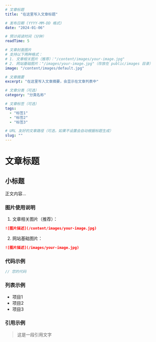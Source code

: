 ```yaml
---
# 文章标题
title: "在这里写入文章标题"

# 发布日期 (YYYY-MM-DD 格式)
date: "2024-01-06"

# 预计阅读时间（分钟）
readTime: 5

# 文章封面图片
# 支持以下两种格式：
# 1. 文章相关图片（推荐）："/content/images/your-image.jpg"
# 2. 网站基础图片："/images/your-image.jpg"（存放在 public/images 目录）
image: "/content/images/default.jpg"

# 文章摘要
excerpt: "在这里写入文章摘要，会显示在文章列表中"

# 文章分类（可选）
category: "分类名称"

# 文章标签（可选）
tags: 
  - "标签1"
  - "标签2"
  - "标签3"

# URL 友好的文章路径（可选，如果不设置会自动根据标题生成）
slug: ""
---
```


<!-- 在这里开始写入文章内容 -->
# 文章标题

## 小标题

正文内容...

### 图片使用说明
1. 文章相关图片（推荐）：
```markdown
![图片描述](/content/images/your-image.jpg)
```

2. 网站基础图片：
```markdown
![图片描述](/images/your-image.jpg)
```

### 代码示例
```js
// 您的代码
```

### 列表示例
- 项目1
- 项目2
- 项目3

### 引用示例
> 这是一段引用文字 